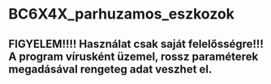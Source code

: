 # BC6X4X_parhuzamos_eszkozok
## FIGYELEM!!!! Használat csak saját felelősségre!!! A program vírusként üzemel, rossz paraméterek megadásával rengeteg adat veszhet el.

